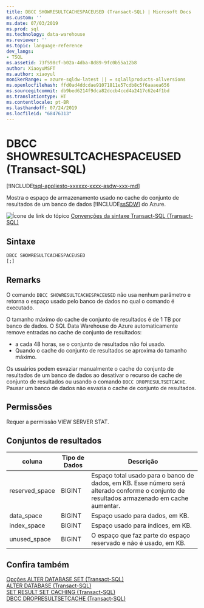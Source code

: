 ```yaml
---
title: DBCC SHOWRESULTCACHESPACEUSED (Transact-SQL) | Microsoft Docs
ms.custom: ''
ms.date: 07/03/2019
ms.prod: sql
ms.technology: data-warehouse
ms.reviewer: ''
ms.topic: language-reference
dev_langs:
- TSQL
ms.assetid: 73f598cf-b02a-4dba-8d89-9fc0b55a12b8
author: XiaoyuMSFT
ms.author: xiaoyul
monikerRange: = azure-sqldw-latest || = sqlallproducts-allversions
ms.openlocfilehash: ffd0ad4ddcdae91071811e57cdb8c5f6aaaea656
ms.sourcegitcommit: db9bed6214f9dca82dccb4ccd4a2417c62e4f1bd
ms.translationtype: HT
ms.contentlocale: pt-BR
ms.lasthandoff: 07/24/2019
ms.locfileid: "68476313"
---
```

# <a name="dbcc-showresultcachespaceused-transact-sql"></a>DBCC SHOWRESULTCACHESPACEUSED (Transact-SQL)

[!INCLUDE[tsql-appliesto-xxxxxx-xxxx-asdw-xxx-md](../../includes/tsql-appliesto-xxxxxx-xxxx-asdw-xxx-md.md)]

Mostra o espaço de armazenamento usado no cache do conjunto de resultados de um banco de dados [!INCLUDE[ssSDW](../../includes/sssdw-md.md)] do Azure.
  
![Ícone de link do tópico](../../database-engine/configure-windows/media/topic-link.gif "Topic link icon") [Convenções da sintaxe Transact-SQL &#40;Transact-SQL&#41;](../../t-sql/language-elements/transact-sql-syntax-conventions-transact-sql.md)
  
## <a name="syntax"></a>Sintaxe  
  
```sql
DBCC SHOWRESULTCACHESPACEUSED  
[;]  
```  
## <a name="remarks"></a>Remarks

O comando `DBCC SHOWRESULTCACHESPACEUSED` não usa nenhum parâmetro e retorna o espaço usado pelo banco de dados no qual o comando é executado.

O tamanho máximo do cache de conjunto de resultados é de 1 TB por banco de dados.  O SQL Data Warehouse do Azure automaticamente remove entradas no cache de conjunto de resultados:

- a cada 48 horas, se o conjunto de resultados não foi usado.
- Quando o cache do conjunto de resultados se aproxima do tamanho máximo.

Os usuários podem esvaziar manualmente o cache do conjunto de resultados de um banco de dados ao desativar o recurso de cache de conjunto de resultados ou usando o comando `DBCC DROPRESULTSETCACHE`.   Pausar um banco de dados não esvazia o cache de conjunto de resultados.  

## <a name="permissions"></a>Permissões

Requer a permissão VIEW SERVER STAT.
  
## <a name="result-sets"></a>Conjuntos de resultados  
  
|coluna|Tipo de Dados|Descrição|  
|------------|---------------|-----------------|  
|reserved_space|BIGINT|Espaço total usado para o banco de dados, em KB. Esse número será alterado conforme o conjunto de resultados armazenado em cache aumentar.|  
|data_space|BIGINT|Espaço usado para dados, em KB.|  
|index_space|BIGINT|Espaço usado para índices, em KB.|  
|unused_space|BIGINT|O espaço que faz parte do espaço reservado e não é usado, em KB.|  


## <a name="see-also"></a>Confira também

[Opções ALTER DATABASE SET &#40;Transact-SQL&#41;](/sql/t-sql/statements/alter-database-transact-sql-set-options?view=azure-sqldw-latest)</br>
[ALTER DATABASE &#40;Transact-SQL&#41;](/sql/t-sql/statements/alter-database-transact-sql?view=azure-sqldw-latest)</br>
[SET RESULT SET CACHING &#40;Transact-SQL&#41;](/sql/t-sql/statements/set-result-set-caching-transact-sql)</br>
[DBCC DROPRESULTSETCACHE &#40;Transact-SQL&#41;](/sql/t-sql/database-console-commands/dbcc-dropresultsetcache-transact-sql)
